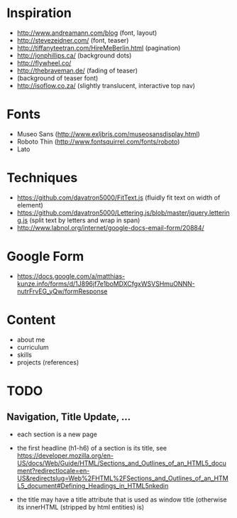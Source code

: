 # Inspiration
* http://www.andreamann.com/blog (font, layout)
* http://stevezeidner.com/ (font, teaser)
* http://tiffanyteetran.com/HireMeBerlin.html (pagination)
* http://jonphillips.ca/ (background dots)
* http://flywheel.co/
* http://thebraveman.de/ (fading of teaser)
*   (background of teaser font)
* http://isoflow.co.za/ (slightly translucent, interactive top nav)


# Fonts
* Museo Sans (http://www.exljbris.com/museosansdisplay.html)
* Roboto Thin (http://www.fontsquirrel.com/fonts/roboto)
* Lato


# Techniques
* https://github.com/davatron5000/FitText.js (fluidly fit text on width of element)
* https://github.com/davatron5000/Lettering.js/blob/master/jquery.lettering.js (split text by letters and wrap in span)
* http://www.labnol.org/internet/google-docs-email-form/20884/

# Google Form
* https://docs.google.com/a/matthias-kunze.info/forms/d/1J896jf7e1boMDXCfgxWSVSHmuONNN-nutrFrvEG_yQw/formResponse

# Content
* about me
* curriculum
* skills
* projects (references)

# TODO

## Navigation, Title Update, ...
* each section is a new page
* the first headline (h1-h6) of a section is its title, see https://developer.mozilla.org/en-US/docs/Web/Guide/HTML/Sections_and_Outlines_of_an_HTML5_document?redirectlocale=en-US&redirectslug=Web%2FHTML%2FSections_and_Outlines_of_an_HTML5_document#Defining_Headings_in_HTML5nkedin

* the title may have a title attribute that is used as window title (otherwise its innerHTML (stripped by html entities) is)
